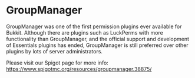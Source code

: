 # GroupManager
GroupManager was one of the first permission plugins ever available for Bukkit. Although there are plugins such as LuckPerms with more functionality than GroupManager, and the official support and development of Essentials plugins has ended, GroupManager is still preferred over other plugins by lots of server administrators.

Please visit our Spigot page for more info:
https://www.spigotmc.org/resources/groupmanager.38875/
